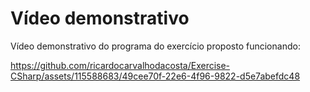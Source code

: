 # Vídeo demonstrativo

Vídeo demonstrativo do programa do exercício proposto funcionando:

https://github.com/ricardocarvalhodacosta/Exercise-CSharp/assets/115588683/49cee70f-22e6-4f96-9822-d5e7abefdc48

